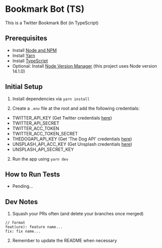 # Bookmark Bot (TS)

This is a Twitter Bookmark Bot (in TypeScript)

## Prerequisites

- Install [Node and NPM](https://nodejs.org/en/)
- Install [Yarn](https://classic.yarnpkg.com/en/docs/install/#mac-stable)
- Install [TypeScript](https://www.typescriptlang.org/download)
- Optional: Install [Node Version Manager](https://github.com/nvm-sh/nvm) (this project uses Node version 14.1.0)

## Initial Setup

1. Install dependencies via `yarn install`

2. Create a `.env` file at the root and add the following credentials:

- TWITTER_API_KEY (Get Twitter credentials [here](https://developer.twitter.com/en/docs/twitter-api/getting-started/guide))
- TWITTER_API_SECRET
- TWITTER_ACC_TOKEN
- TWITTER_ACC_TOKEN_SECRET
- THEDOGAPI_API_KEY (Get 'The Dog API' credentials [here](https://docs.thedogapi.com/))
- UNSPLASH_API_ACC_KEY (Get Unsplash credentials [here](https://unsplash.com/documentation#registering-your-application))
- UNSPLASH_API_SECRET_KEY

2. Run the app using `yarn dev`

## How to Run Tests

- Pending...

## Dev Notes

1. Squash your PRs often (and delete your branches once merged)

```
// format
feat(ure): feature name...
fix: fix name...
```

2. Remember to update the README when necessary
